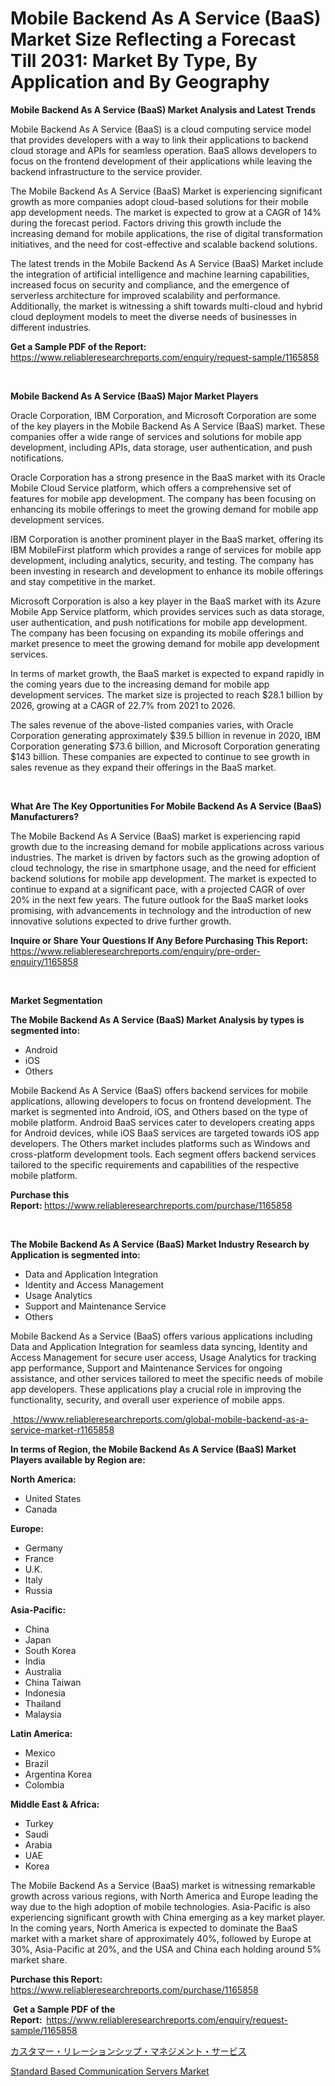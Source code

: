<p><h1>Mobile Backend As A Service (BaaS) Market Size Reflecting a Forecast Till 2031: Market By Type, By Application and By Geography</h1></p><p><strong>Mobile Backend As A Service (BaaS) Market Analysis and Latest Trends</strong></p>
<p><p>Mobile Backend As A Service (BaaS) is a cloud computing service model that provides developers with a way to link their applications to backend cloud storage and APIs for seamless operation. BaaS allows developers to focus on the frontend development of their applications while leaving the backend infrastructure to the service provider.</p><p>The Mobile Backend As A Service (BaaS) Market is experiencing significant growth as more companies adopt cloud-based solutions for their mobile app development needs. The market is expected to grow at a CAGR of 14% during the forecast period. Factors driving this growth include the increasing demand for mobile applications, the rise of digital transformation initiatives, and the need for cost-effective and scalable backend solutions.</p><p>The latest trends in the Mobile Backend As A Service (BaaS) Market include the integration of artificial intelligence and machine learning capabilities, increased focus on security and compliance, and the emergence of serverless architecture for improved scalability and performance. Additionally, the market is witnessing a shift towards multi-cloud and hybrid cloud deployment models to meet the diverse needs of businesses in different industries.</p></p>
<p><strong>Get a Sample PDF of the Report:&nbsp;</strong> <a href="https://www.reliableresearchreports.com/enquiry/request-sample/1165858">https://www.reliableresearchreports.com/enquiry/request-sample/1165858</a></p>
<p>&nbsp;</p>
<p><strong>Mobile Backend As A Service (BaaS) Major Market Players</strong></p>
<p><p>Oracle Corporation, IBM Corporation, and Microsoft Corporation are some of the key players in the Mobile Backend As A Service (BaaS) market. These companies offer a wide range of services and solutions for mobile app development, including APIs, data storage, user authentication, and push notifications. </p><p>Oracle Corporation has a strong presence in the BaaS market with its Oracle Mobile Cloud Service platform, which offers a comprehensive set of features for mobile app development. The company has been focusing on enhancing its mobile offerings to meet the growing demand for mobile app development services. </p><p>IBM Corporation is another prominent player in the BaaS market, offering its IBM MobileFirst platform which provides a range of services for mobile app development, including analytics, security, and testing. The company has been investing in research and development to enhance its mobile offerings and stay competitive in the market.</p><p>Microsoft Corporation is also a key player in the BaaS market with its Azure Mobile App Service platform, which provides services such as data storage, user authentication, and push notifications for mobile app development. The company has been focusing on expanding its mobile offerings and market presence to meet the growing demand for mobile app development services.</p><p>In terms of market growth, the BaaS market is expected to expand rapidly in the coming years due to the increasing demand for mobile app development services. The market size is projected to reach $28.1 billion by 2026, growing at a CAGR of 22.7% from 2021 to 2026.</p><p>The sales revenue of the above-listed companies varies, with Oracle Corporation generating approximately $39.5 billion in revenue in 2020, IBM Corporation generating $73.6 billion, and Microsoft Corporation generating $143 billion. These companies are expected to continue to see growth in sales revenue as they expand their offerings in the BaaS market.</p></p>
<p>&nbsp;</p>
<p><strong>What Are The Key Opportunities For Mobile Backend As A Service (BaaS) Manufacturers?</strong></p>
<p><p>The Mobile Backend As A Service (BaaS) market is experiencing rapid growth due to the increasing demand for mobile applications across various industries. The market is driven by factors such as the growing adoption of cloud technology, the rise in smartphone usage, and the need for efficient backend solutions for mobile app development. The market is expected to continue to expand at a significant pace, with a projected CAGR of over 20% in the next few years. The future outlook for the BaaS market looks promising, with advancements in technology and the introduction of new innovative solutions expected to drive further growth.</p></p>
<p><strong>Inquire or Share Your Questions If Any Before Purchasing This Report:</strong> <a href="https://www.reliableresearchreports.com/enquiry/pre-order-enquiry/1165858">https://www.reliableresearchreports.com/enquiry/pre-order-enquiry/1165858</a></p>
<p>&nbsp;</p>
<p><strong>Market Segmentation</strong></p>
<p><strong>The Mobile Backend As A Service (BaaS) Market Analysis by types is segmented into:</strong></p>
<p><ul><li>Android</li><li>iOS</li><li>Others</li></ul></p>
<p><p>Mobile Backend As A Service (BaaS) offers backend services for mobile applications, allowing developers to focus on frontend development. The market is segmented into Android, iOS, and Others based on the type of mobile platform. Android BaaS services cater to developers creating apps for Android devices, while iOS BaaS services are targeted towards iOS app developers. The Others market includes platforms such as Windows and cross-platform development tools. Each segment offers backend services tailored to the specific requirements and capabilities of the respective mobile platform.</p></p>
<p><strong>Purchase this Report:&nbsp;</strong><a href="https://www.reliableresearchreports.com/purchase/1165858">https://www.reliableresearchreports.com/purchase/1165858</a></p>
<p>&nbsp;</p>
<p><strong>The Mobile Backend As A Service (BaaS) Market Industry Research by Application is segmented into:</strong></p>
<p><ul><li>Data and Application Integration</li><li>Identity and Access Management</li><li>Usage Analytics</li><li>Support and Maintenance Service</li><li>Others</li></ul></p>
<p><p>Mobile Backend As a Service (BaaS) offers various applications including Data and Application Integration for seamless data syncing, Identity and Access Management for secure user access, Usage Analytics for tracking app performance, Support and Maintenance Services for ongoing assistance, and other services tailored to meet the specific needs of mobile app developers. These applications play a crucial role in improving the functionality, security, and overall user experience of mobile apps.</p></p>
<p><a href="https://www.reliableresearchreports.com/global-mobile-backend-as-a-service-market-r1165858">&nbsp;https://www.reliableresearchreports.com/global-mobile-backend-as-a-service-market-r1165858</a></p>
<p><strong>In terms of Region, the Mobile Backend As A Service (BaaS) Market Players available by Region are:</strong></p>
<p>
    <p> <strong> North America: </strong>
        <ul>
            <li>United States</li>
            <li>Canada</li>
        </ul>
        </p> 
    <p> <strong> Europe: </strong>
        <ul>
            <li>Germany</li>
            <li>France</li>
            <li>U.K.</li>
            <li>Italy</li>
            <li>Russia</li>
        </ul>
        </p> 
    <p> <strong> Asia-Pacific: </strong>
        <ul>
            <li>China</li>
            <li>Japan</li>
            <li>South Korea</li>
            <li>India</li>
            <li>Australia</li>
            <li>China Taiwan</li>
            <li>Indonesia</li>
            <li>Thailand</li>
            <li>Malaysia</li>
        </ul>
        </p> 
    <p> <strong> Latin America: </strong>
        <ul>
            <li>Mexico</li>
            <li>Brazil</li>
            <li>Argentina Korea</li>
            <li>Colombia</li>
        </ul>
        </p> 
    <p> <strong> Middle East & Africa: </strong>
        <ul>
            <li>Turkey</li>
            <li>Saudi</li>
            <li>Arabia</li>
            <li>UAE</li>
            <li>Korea</li>
        </ul>
    </p>
    </p>
<p><p>The Mobile Backend As a Service (BaaS) market is witnessing remarkable growth across various regions, with North America and Europe leading the way due to the high adoption of mobile technologies. Asia-Pacific is also experiencing significant growth with China emerging as a key market player. In the coming years, North America is expected to dominate the BaaS market with a market share of approximately 40%, followed by Europe at 30%, Asia-Pacific at 20%, and the USA and China each holding around 5% market share.</p></p>
<p><strong>Purchase this Report: </strong><a href="https://www.reliableresearchreports.com/purchase/1165858">https://www.reliableresearchreports.com/purchase/1165858</a></p>
<p>&nbsp;<strong>Get a Sample PDF of the Report:&nbsp;&nbsp;</strong><a href="https://www.reliableresearchreports.com/enquiry/request-sample/1165858">https://www.reliableresearchreports.com/enquiry/request-sample/1165858</a></p>
<p><strong></strong></p>
<p><p><a href="https://medium.com/@lillianamurazik2023/%E9%A1%A7%E5%AE%A2%E9%96%A2%E4%BF%82%E7%AE%A1%E7%90%86%E3%82%B5%E3%83%BC%E3%83%93%E3%82%B9%E5%B8%82%E5%A0%B4%E3%81%AE%E8%A6%8F%E6%A8%A1%E3%81%A8%E5%B8%82%E5%A0%B4%E5%8B%95%E5%90%91-%E5%AE%8C%E5%85%A8%E3%81%AA%E7%94%A3%E6%A5%AD%E6%A6%82%E8%A6%81-2024%E5%B9%B4%E3%81%8B%E3%82%892031%E5%B9%B4-0ac5cdd831b6">カスタマー・リレーションシップ・マネジメント・サービス</a></p><p><a href="https://github.com/GroverBarry/Market-Research-Report-List-4/blob/main/standard-based-communication-servers-market.md">Standard Based Communication Servers Market</a></p></p>
